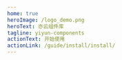 ```yaml
---
home: true
heroImage: /logo_demo.png
heroText: 亦云组件库
tagline: yiyun-components
actionText: 开始使用
actionLink: /guide/install/install/
---
```

